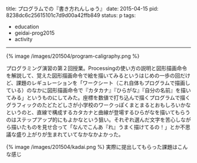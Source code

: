 title: プログラムでの『書き方れんしゅう』
date: 2015-04-15
pid: 8238dc6c25615101c7d9d00a42ffb849
status: p
tags:
- education
- geidai-prog2015
- activity
---

{% image /images/201504/program-caligraphy.png %}

プログラミング演習の第２回授業。Processingの使い方の説明と図形描画命令を解説して、覚えた図形描画命令で絵を描いてみるというはじめの一歩の回だけど、課題のレギュレーションを「ワークシート（これ自体もプログラムで描画している）のなかに図形描画命令で『カタカナ』『ひらがな』『自分の名前』を描いてみる」というものにしてみた。座標を数値で打ち込んで描くプログラムで描くグラフィックのたどたどしさが小学校のワークっぽくまとまるとおもしろいかなというのと、直線で構成するカタカナと曲線が登場するひらがなを描いてもらうのはステップアップ的にもよかなという狙い。それぞれ選んだ文字を苦心しながら描いたものを見せ合って「なんでこんあ『れ』うまく描けてるの！」とか不思議な盛り上がりが生まれていてなかなかよかった。

{% image /images/201504/kadai.png %}
実際に提出してもらった課題はこんな感じ